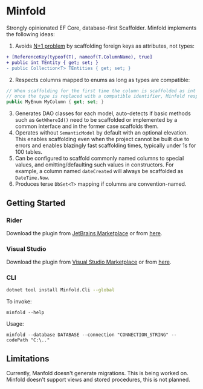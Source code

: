 # Minfold
Strongly opinionated EF Core, database-first Scaffolder. Minfold implements the following ideas:

1. Avoids [N+1 problem](https://learn.microsoft.com/en-us/ef/core/performance/efficient-querying) by scaffolding foreign keys as attributes, not types:
 ```diff
 + [ReferenceKey(typeof(T), nameof(T.ColumnName), true]
 + public int TEntity { get; set; }
 - public Collection<T> TEntities { get; set; }
 ```
2. Respects columns mapped to enums as long as types are compatible:
 ```cs
 // When scaffolding for the first time the column is scaffolded as int
 // once the type is replaced with a compatible identifier, Minfold respects the new type
 public MyEnum MyColumn { get; set; }
 ```
3. Generates DAO classes for each model, auto-detects if basic methods such as `GetWhereId()` need to be scaffolded or implemented by a common interface and in the former case scaffolds them.
4. Operates without `SemanticModel` by default with an optional elevation. This enables scaffolding even when the project cannot be built due to errors and enables blazingly fast scaffolding times, typically under 1s for 100 tables.
5. Can be configured to scaffold commonly named columns to special values, and omitting/defaulting such values in constructors. For example, a column named `dateCreated` will always be scaffolded as `DateTime.Now`.
6. Produces terse `DbSet<T>` mapping if columns are convention-named.

## Getting Started

### Rider

Download the plugin from [JetBrains Marketplace](https://plugins.jetbrains.com/plugin/23315-minfold?noRedirect=true) or from [here]().

### Visual Studio

Download the plugin from [Visual Studio Marketplace](https://marketplace.visualstudio.com/items?itemName=lofcz.minfold) or from [here]().

### CLI

```bash
dotnet tool install Minfold.Cli --global
```

To invoke:
```
minfold --help
```

Usage:
```
minfold --database DATABASE --connection "CONNECTION_STRING" --codePath "C:\.."
```

## Limitations

Currently, Manfold doesn't generate migrations. This is being worked on. Minfold doesn't support views and stored procedures, this is not planned.
